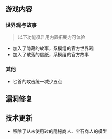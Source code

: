 ## 游戏内容
### 世界观与故事
> 以下功能须启用内置拓展方可体验

- 加入了隐藏的故事，系模组的官方世界观
- 加入了散落的信纸，系模组的官方故事

### 其他

- 匕首的攻击统一减少五点


## 漏洞修复

## 技术更新

- 移除了从未使用过的隐秘商人、宝石商人的模型
